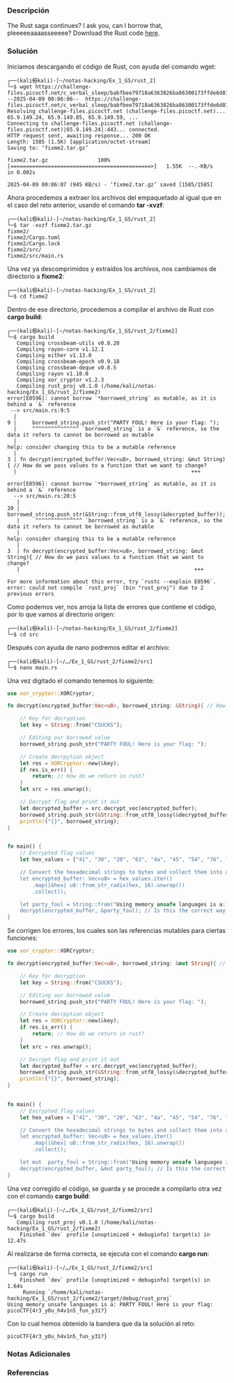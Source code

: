 ### Descripción
The Rust saga continues? I ask you, can I borrow that, pleeeeeaaaasseeeee?
Download the Rust code [here](https://challenge-files.picoctf.net/c_verbal_sleep/babfbee79718a6363826ba86300173ffde6d81577e9dd07d4130c53a7eecf6c3/fixme2.tar.gz).
### Solución
Iniciamos descargando el código de Rust, con ayuda del comando wget:

```shell
┌──(kali㉿kali)-[~/notas-hacking/Ex_1_GS/rust_2]
└─$ wget https://challenge-files.picoctf.net/c_verbal_sleep/babfbee79718a6363826ba86300173ffde6d81577e9dd07d4130c53a7eecf6c3/fixme2.tar.gz
--2025-04-09 00:06:06--  https://challenge-files.picoctf.net/c_verbal_sleep/babfbee79718a6363826ba86300173ffde6d81577e9dd07d4130c53a7eecf6c3/fixme2.tar.gz
Resolving challenge-files.picoctf.net (challenge-files.picoctf.net)... 65.9.149.24, 65.9.149.85, 65.9.149.59, ...
Connecting to challenge-files.picoctf.net (challenge-files.picoctf.net)|65.9.149.24|:443... connected.
HTTP request sent, awaiting response... 200 OK
Length: 1585 (1.5K) [application/octet-stream]
Saving to: ‘fixme2.tar.gz’

fixme2.tar.gz                100%[=============================================>]   1.55K  --.-KB/s    in 0.002s  

2025-04-09 00:06:07 (945 KB/s) - ‘fixme2.tar.gz’ saved [1585/1585]
```

Ahora procedemos a extraer los archivos del empaquetado al igual que en el caso del reto anterior, usando el comando **tar -xvzf**:

```shell
┌──(kali㉿kali)-[~/notas-hacking/Ex_1_GS/rust_2]
└─$ tar -xvzf fixme2.tar.gz 
fixme2/
fixme2/Cargo.toml
fixme2/Cargo.lock
fixme2/src/
fixme2/src/main.rs
```

Una vez ya descomprimidos y extraídos los archivos, nos cambiamos de directorio a **fixme2**:

```shell
┌──(kali㉿kali)-[~/notas-hacking/Ex_1_GS/rust_2]
└─$ cd fixme2 
```

Dentro de ese directorio, procedemos a compilar el archivo de Rust con **cargo build**:

```shell
┌──(kali㉿kali)-[~/notas-hacking/Ex_1_GS/rust_2/fixme2]
└─$ cargo build
   Compiling crossbeam-utils v0.8.20
   Compiling rayon-core v1.12.1
   Compiling either v1.13.0
   Compiling crossbeam-epoch v0.9.18
   Compiling crossbeam-deque v0.8.5
   Compiling rayon v1.10.0
   Compiling xor_cryptor v1.2.3
   Compiling rust_proj v0.1.0 (/home/kali/notas-hacking/Ex_1_GS/rust_2/fixme2)
error[E0596]: cannot borrow `*borrowed_string` as mutable, as it is behind a `&` reference
 --> src/main.rs:9:5
  |
9 |     borrowed_string.push_str("PARTY FOUL! Here is your flag: ");
  |     ^^^^^^^^^^^^^^^ `borrowed_string` is a `&` reference, so the data it refers to cannot be borrowed as mutable                                                                                                                  
  |
help: consider changing this to be a mutable reference
  |
3 | fn decrypt(encrypted_buffer:Vec<u8>, borrowed_string: &mut String){ // How do we pass values to a function that we want to change?
  |                                                        +++

error[E0596]: cannot borrow `*borrowed_string` as mutable, as it is behind a `&` reference
  --> src/main.rs:20:5
   |
20 |     borrowed_string.push_str(&String::from_utf8_lossy(&decrypted_buffer));
   |     ^^^^^^^^^^^^^^^ `borrowed_string` is a `&` reference, so the data it refers to cannot be borrowed as mutable                                                                                                                 
   |
help: consider changing this to be a mutable reference
   |
3  | fn decrypt(encrypted_buffer:Vec<u8>, borrowed_string: &mut String){ // How do we pass values to a function that we want to change?
   |                                                        +++

For more information about this error, try `rustc --explain E0596`.
error: could not compile `rust_proj` (bin "rust_proj") due to 2 previous errors
```

Como podemos ver, nos arroja la lista de errores que contiene el código, por lo que vamos al directorio origen:

```shell
┌──(kali㉿kali)-[~/notas-hacking/Ex_1_GS/rust_2/fixme2]
└─$ cd src      
```

Después con ayuda de nano podremos editar el archivo:

```shell
┌──(kali㉿kali)-[~/…/Ex_1_GS/rust_2/fixme2/src]
└─$ nano main.rs 
```

Una vez digitado el comando tenemos lo siguiente:

```rust
use xor_cryptor::XORCryptor;

fn decrypt(encrypted_buffer:Vec<u8>, borrowed_string: &String){ // How do we pass values to a function that we wan>

    // Key for decryption
    let key = String::from("CSUCKS");

    // Editing our borrowed value
    borrowed_string.push_str("PARTY FOUL! Here is your flag: ");

    // Create decrpytion object
    let res = XORCryptor::new(&key);
    if res.is_err() {
        return; // How do we return in rust?
    }
    let xrc = res.unwrap();

    // Decrypt flag and print it out
    let decrypted_buffer = xrc.decrypt_vec(encrypted_buffer);
    borrowed_string.push_str(&String::from_utf8_lossy(&decrypted_buffer));
    println!("{}", borrowed_string);
}


fn main() {
    // Encrypted flag values
    let hex_values = ["41", "30", "20", "63", "4a", "45", "54", "76", "01", "1c", "7e", "59", "63", "e1", "61", "2>

    // Convert the hexadecimal strings to bytes and collect them into a vector
    let encrypted_buffer: Vec<u8> = hex_values.iter()
        .map(|&hex| u8::from_str_radix(hex, 16).unwrap())
        .collect();

    let party_foul = String::from("Using memory unsafe languages is a: "); // Is this variable changeable?
    decrypt(encrypted_buffer, &party_foul); // Is this the correct way to pass a value to a function so that it ca>
}
```

Se corrigen los errores, los cuales son las referencias mutables para ciertas funciones:

```rust
use xor_cryptor::XORCryptor;

fn decrypt(encrypted_buffer:Vec<u8>, borrowed_string: &mut String){ // How do we pass values to a function that we>

    // Key for decryption
    let key = String::from("CSUCKS");

    // Editing our borrowed value
    borrowed_string.push_str("PARTY FOUL! Here is your flag: ");

    // Create decrpytion object
    let res = XORCryptor::new(&key);
    if res.is_err() {
        return; // How do we return in rust?
    }
    let xrc = res.unwrap();

    // Decrypt flag and print it out
    let decrypted_buffer = xrc.decrypt_vec(encrypted_buffer);
    borrowed_string.push_str(&String::from_utf8_lossy(&decrypted_buffer));
    println!("{}", borrowed_string);
}
 

fn main() {
    // Encrypted flag values
    let hex_values = ["41", "30", "20", "63", "4a", "45", "54", "76", "01", "1c", "7e", "59", "63", "e1", "61", "2>

    // Convert the hexadecimal strings to bytes and collect them into a vector
    let encrypted_buffer: Vec<u8> = hex_values.iter()
        .map(|&hex| u8::from_str_radix(hex, 16).unwrap())
        .collect();

    let mut  party_foul = String::from("Using memory unsafe languages is a: "); // Is this variable changeable?
    decrypt(encrypted_buffer, &mut party_foul); // Is this the correct way to pass a value to a function so that i>
}
```

Una vez corregido el código, se guarda y se procede a compilarlo otra vez con el comando **cargo build**:

```shell
┌──(kali㉿kali)-[~/…/Ex_1_GS/rust_2/fixme2/src]
└─$ cargo build
   Compiling rust_proj v0.1.0 (/home/kali/notas-hacking/Ex_1_GS/rust_2/fixme2)
    Finished `dev` profile [unoptimized + debuginfo] target(s) in 12.47s
```

Al realizarse de forma correcta, se ejecuta con el comando **cargo run**:

```shell
┌──(kali㉿kali)-[~/…/Ex_1_GS/rust_2/fixme2/src]
└─$ cargo run  
    Finished `dev` profile [unoptimized + debuginfo] target(s) in 1.64s
     Running `/home/kali/notas-hacking/Ex_1_GS/rust_2/fixme2/target/debug/rust_proj`
Using memory unsafe languages is a: PARTY FOUL! Here is your flag: picoCTF{4r3_y0u_h4v1n5_fun_y31?}
```

Con lo cual hemos obtenido la bandera que da la solución al reto:

```
picoCTF{4r3_y0u_h4v1n5_fun_y31?}
```
### Notas Adicionales

### Referencias